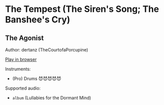 # The Tempest \(The Siren's Song; The Banshee's Cry\)

## The Agonist

Author: dertanz (TheCourtofaPorcupine)

[Play in browser](http://pages.cs.wisc.edu/~tolly/customs/?title=the-tempest&artist=the-agonist)

Instruments:

  * (Pro) Drums 😈😈😈😈😈

Supported audio:

  * `album` (Lullabies for the Dormant Mind)

